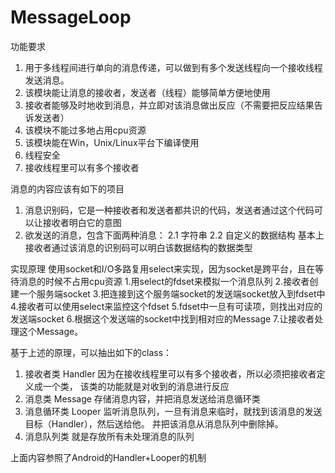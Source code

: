MessageLoop
===========



功能要求
1. 用于多线程间进行单向的消息传递，可以做到有多个发送线程向一个接收线程发送消息。
2. 该模块能让消息的接收者，发送者（线程）能够简单方便地使用
3. 接收者能够及时地收到消息，并立即对该消息做出反应（不需要把反应结果告诉发送者）
4. 该模块不能过多地占用cpu资源
5. 该模块能在Win，Unix/Linux平台下编译使用
6. 线程安全
7. 接收线程里可以有多个接收者

消息的内容应该有如下的项目
1. 消息识别码，它是一种接收者和发送者都共识的代码，发送者通过这个代码可以让接收者明白它的意图
2. 欲发送的消息，包含下面两种消息：
    2.1 字符串
    2.2 自定义的数据结构 基本上接收者通过该消息的识别码可以明白该数据结构的数据类型


实现原理
使用socket和I/O多路复用select来实现，因为socket是跨平台，且在等待消息的时候不占用cpu资源
1.用select的fdset来模拟一个消息队列
2.接收者创建一个服务端socket
3.把连接到这个服务端socket的发送端socket放入到fdset中
4.接收者可以使用select来监控这个fdset
5.fdset中一旦有可读项，则找出对应的发送端socket
6.根据这个发送端的socket中找到相对应的Message
7.让接收者处理这个Message。

基于上述的原理，可以抽出如下的class：
1. 接收者类 Handler
    因为在接收线程里可以有多个接收者，所以必须把接收者定义成一个类，
    该类的功能就是对收到的消息进行反应
2. 消息类 Message
    存储消息内容，并把消息发送给消息循环类
3. 消息循环类 Looper
    监听消息队列，一旦有消息来临时，就找到该消息的发送目标（Handler），然后送给他。
    并把该消息从消息队列中删除掉。
4. 消息队列类
    就是存放所有未处理消息的队列

上面内容参照了Android的Handler+Looper的机制
